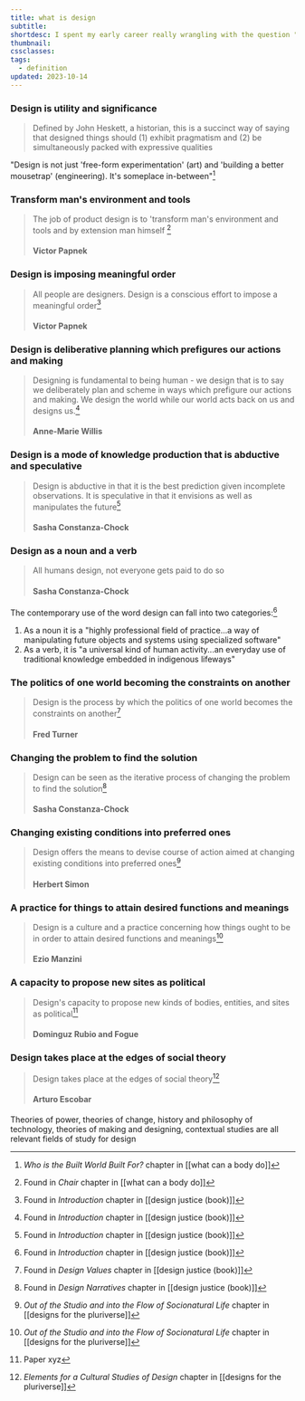 ```yaml
---
title: what is design
subtitle: 
shortdesc: I spent my early career really wrangling with the question "what is design." But I've realized there really isn't ever a single answer, so instead this is my catalog of the different definitions of design that have resonated with me
thumbnail: 
cssclasses: 
tags:
  - definition
updated: 2023-10-14
---
```


### Design is utility and significance
> Defined by John Heskett, a historian, this is a succinct way of saying that designed things should (1) exhibit pragmatism and (2) be simultaneously packed with expressive qualities

"Design is not just 'free-form experimentation' (art) and 'building a better mousetrap' (engineering). It's someplace in-between"[^1]

### Transform man's environment and tools
> The job of product design is to 'transform man's environment and tools and by extension man himself [^2]
>  #### Victor Papnek

### Design is imposing meaningful order
>  All people are designers. Design is a conscious effort to impose a meaningful order[^3]
>  #### Victor Papnek

### Design is deliberative planning which prefigures our actions and making
> Designing is fundamental to being human - we design that is to say we deliberately plan and scheme in ways which prefigure our actions and making. We design the world while our world acts back on us and designs us.[^3]
> #### Anne-Marie Willis

### Design is a mode of knowledge production that is abductive and speculative
> Design is abductive in that it is the best prediction given incomplete observations. It is speculative in that it envisions as well as manipulates the future[^3]
> #### Sasha Constanza-Chock

### Design as a noun and a verb
> All humans design, not everyone gets paid to do so
> #### Sasha Constanza-Chock

The contemporary use of the word design can fall into two categories:[^3]
1. As a noun it is a "highly professional field of practice...a way of manipulating future objects and systems using specialized software"
2. As a verb, it is "a universal kind of human activity...an everyday use of traditional knowledge embedded in indigenous lifeways"

### The politics of one world becoming the constraints on another
> Design is the process by which the politics of one world becomes the constraints on another[^4]
> #### Fred Turner

### Changing the problem to find the solution
> Design can be seen as the iterative process of changing the problem to find the solution[^5]
> #### Sasha Constanza-Chock

### Changing existing conditions into preferred ones
> Design offers the means to devise course of action aimed at changing existing conditions into preferred ones[^6]
> #### Herbert Simon

### A practice for things to attain desired functions and meanings
> Design is a culture and a practice concerning how things ought to be in order to attain desired functions and meanings[^6]
> #### Ezio Manzini

### A capacity to propose new sites as political
> Design's capacity to propose new kinds of bodies, entities, and sites as political[^8]
> #### Dominguz Rubio and Fogue

### Design takes place at the edges of social theory
> Design takes place at the edges of social theory[^7]
> #### Arturo Escobar

Theories of power, theories of change, history and philosophy of technology, theories of making and designing, contextual studies are all relevant fields of study for design

[^1]: *Who is the Built World Built For?* chapter in [[what can a body do]] 
[^2]: Found in *Chair* chapter in [[what can a body do]]
[^3]: Found in *Introduction* chapter in [[design justice (book)]]
[^4]: Found in *Design Values* chapter in [[design justice (book)]]
[^5]: Found in *Design Narratives* chapter in [[design justice (book)]]
[^6]: *Out of the Studio and into the Flow of Socionatural Life* chapter in [[designs for the pluriverse]]
[^7]: *Elements for a Cultural Studies of Design* chapter in [[designs for the pluriverse]]
[^8]: Paper xyz


